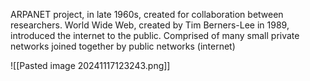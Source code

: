 ARPANET project, in late 1960s, created for collaboration between researchers. 
World Wide Web, created by Tim Berners-Lee in 1989, introduced the internet to the public. 
	Comprised of many small private networks joined together by public networks (internet)

![[Pasted image 20241117123243.png]]